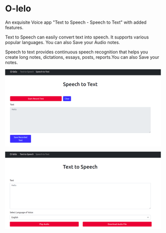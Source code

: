 # O-lelo

An exquisite Voice app "Text to Speech - Speech to Text" with added features.


Text to Speech can easily convert text into speech. It supports various popular languages. You can also Save your Audio notes.

Speech to text provides continuous speech recognition that helps you create long notes, dictations, essays, posts, reports.You can also Save your notes.




![Speech to Text](https://github.com/hass0319/O-lelo/blob/main/docs/Speech%20to%20text.png)


![Text to Speech](https://github.com/hass0319/O-lelo/blob/main/docs/Text%20to%20Speech.png)
